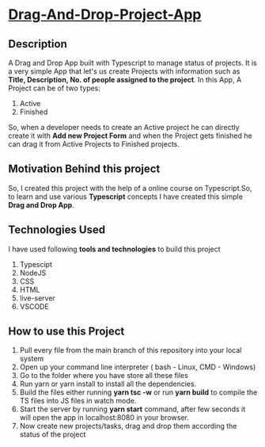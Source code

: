 # [Drag-And-Drop-Project-App](https://qur786.github.io/Drag-And-Drop-Project-App/)
## Description
A Drag and Drop App built with Typescript to manage status of projects. It is a very simple App that let's us create Projects with information such as **Title, Description, No. of people assigned to the project**.
In this App, A Project can be of two types:
1. Active
2. Finished

So, when a developer needs to create an Active project he can directly create it with **Add new Project Form** and when the Project gets finished he can drag it from Active Projects to 
Finished projects.

## Motivation Behind this project
So, I created this project with the help of a online course on Typescript.So, to learn and use various **Typescript** concepts I have created this simple **Drag and Drop App**.

## Technologies Used
I have used following **tools and technologies** to build this project
1. Typescipt
2. NodeJS
3. CSS
4. HTML
5. live-server
6. VSCODE


## How to use this Project
1. Pull every file from the main branch of this repository into your local system
2. Open up your command line interpreter ( bash - Linux, CMD - Windows)
3. Go to the folder where you have store all these files
4. Run yarn or yarn install to install all the dependencies.
5. Build the files either running **yarn tsc -w** or run **yarn build** to compile the TS files into JS files in watch mode.
6. Start the server by running **yarn start** command, after few seconds it will open the app in localhost:8080 in your browser.
7. Now create new projects/tasks, drag and drop them according the status of the project

